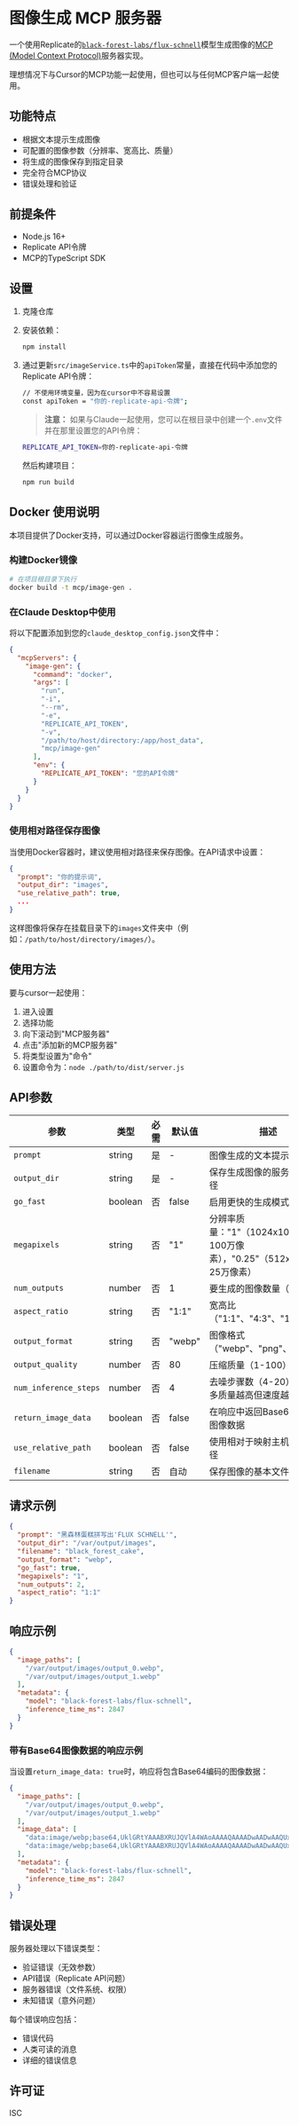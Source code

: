 # 图像生成 MCP 服务器

一个使用Replicate的[`black-forest-labs/flux-schnell`](https://replicate.com/black-forest-labs/flux-schnell)模型生成图像的[MCP (Model Context Protocol)](https://modelcontextprotocol.io/)服务器实现。

理想情况下与Cursor的MCP功能一起使用，但也可以与任何MCP客户端一起使用。

## 功能特点

- 根据文本提示生成图像
- 可配置的图像参数（分辨率、宽高比、质量）
- 将生成的图像保存到指定目录
- 完全符合MCP协议
- 错误处理和验证

## 前提条件

- Node.js 16+
- Replicate API令牌
- MCP的TypeScript SDK

## 设置

1. 克隆仓库
2. 安装依赖：
   ```bash
   npm install
   ```
3. 通过更新`src/imageService.ts`中的`apiToken`常量，直接在代码中添加您的Replicate API令牌：
   ```bash
   // 不使用环境变量，因为在cursor中不容易设置
   const apiToken = "你的-replicate-api-令牌";
   ```

   > **注意：** 如果与Claude一起使用，您可以在根目录中创建一个`.env`文件并在那里设置您的API令牌：
   ```bash
   REPLICATE_API_TOKEN=你的-replicate-api-令牌
   ```

   然后构建项目：
   ```bash
   npm run build
   ```

## Docker 使用说明

本项目提供了Docker支持，可以通过Docker容器运行图像生成服务。

### 构建Docker镜像

```bash
# 在项目根目录下执行
docker build -t mcp/image-gen .
```

### 在Claude Desktop中使用

将以下配置添加到您的`claude_desktop_config.json`文件中：

```json
{
  "mcpServers": {
    "image-gen": {
      "command": "docker",
      "args": [
        "run",
        "-i",
        "--rm",
        "-e",
        "REPLICATE_API_TOKEN",
        "-v",
        "/path/to/host/directory:/app/host_data",
        "mcp/image-gen"
      ],
      "env": {
        "REPLICATE_API_TOKEN": "您的API令牌"
      }
    }
  }
}
```

### 使用相对路径保存图像

当使用Docker容器时，建议使用相对路径来保存图像。在API请求中设置：

```json
{
  "prompt": "你的提示词",
  "output_dir": "images",
  "use_relative_path": true,
  ...
}
```

这样图像将保存在挂载目录下的`images`文件夹中（例如：`/path/to/host/directory/images/`）。

## 使用方法

要与cursor一起使用：
1. 进入设置
2. 选择功能
3. 向下滚动到"MCP服务器"
4. 点击"添加新的MCP服务器"
5. 将类型设置为"命令"
6. 设置命令为：`node ./path/to/dist/server.js`

## API参数

| 参数                | 类型    | 必需   | 默认值  | 描述                                        |
|--------------------|---------|--------|---------|-------------------------------------------|
| `prompt`           | string  | 是     | -       | 图像生成的文本提示                          |
| `output_dir`       | string  | 是     | -       | 保存生成图像的服务器目录路径                |
| `go_fast`          | boolean | 否     | false   | 启用更快的生成模式                          |
| `megapixels`       | string  | 否     | "1"     | 分辨率质量："1"（1024x1024，约100万像素），"0.25"（512x512，约25万像素）|
| `num_outputs`      | number  | 否     | 1       | 要生成的图像数量（1-4）                     |
| `aspect_ratio`     | string  | 否     | "1:1"   | 宽高比（"1:1"、"4:3"、"16:9"）             |
| `output_format`    | string  | 否     | "webp"  | 图像格式（"webp"、"png"、"jpeg"）          |
| `output_quality`   | number  | 否     | 80      | 压缩质量（1-100）                          |
| `num_inference_steps`| number| 否     | 4       | 去噪步骤数（4-20），步数越多质量越高但速度越慢 |
| `return_image_data`| boolean | 否     | false   | 在响应中返回Base64编码的图像数据           |
| `use_relative_path`| boolean | 否     | false   | 使用相对于映射主机目录的路径               |
| `filename`         | string  | 否     | 自动    | 保存图像的基本文件名                       |

## 请求示例

```json
{
  "prompt": "黑森林蛋糕拼写出'FLUX SCHNELL'",
  "output_dir": "/var/output/images",
  "filename": "black_forest_cake",
  "output_format": "webp",
  "go_fast": true,
  "megapixels": "1",
  "num_outputs": 2,
  "aspect_ratio": "1:1"
}
```

## 响应示例

```json
{
  "image_paths": [
    "/var/output/images/output_0.webp",
    "/var/output/images/output_1.webp"
  ],
  "metadata": {
    "model": "black-forest-labs/flux-schnell",
    "inference_time_ms": 2847
  }
}
```

### 带有Base64图像数据的响应示例

当设置`return_image_data: true`时，响应将包含Base64编码的图像数据：

```json
{
  "image_paths": [
    "/var/output/images/output_0.webp",
    "/var/output/images/output_1.webp"
  ],
  "image_data": [
    "data:image/webp;base64,UklGRtYAAABXRUJQVlA4WAoAAAAQAAAADwAADwAAQUxQSBIAAAABF...",
    "data:image/webp;base64,UklGRtYAAABXRUJQVlA4WAoAAAAQAAAADwAADwAAQUxQSBIAAAABF..."
  ],
  "metadata": {
    "model": "black-forest-labs/flux-schnell",
    "inference_time_ms": 2847
  }
}
```

## 错误处理

服务器处理以下错误类型：

- 验证错误（无效参数）
- API错误（Replicate API问题）
- 服务器错误（文件系统、权限）
- 未知错误（意外问题）

每个错误响应包括：
- 错误代码
- 人类可读的消息
- 详细的错误信息

## 许可证

ISC 